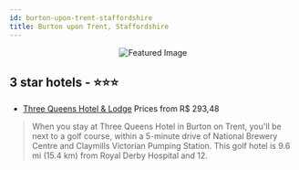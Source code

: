 ```yaml
---
id: burton-upon-trent-staffordshire
title: Burton upon Trent, Staffordshire
---
```


<center><img src="https://i.travelapi.com/hotels/7000000/6300000/6295800/6295754/9e3a5ae3_z.jpg" alt="Featured Image" /></center>


##  3 star hotels - ⭐️⭐️⭐️

-    [Three Queens Hotel & Lodge](https://us.hurb.com/hotels/burton-upon-trent/three-queens-hotel-lodge-JNP-JP687787?cmp=18055) Prices from R$ 293,48
   > When you stay at Three Queens Hotel in Burton on Trent, you'll be next to a golf course, within a 5-minute drive of National Brewery Centre and Claymills Victorian Pumping Station. This golf hotel is 9.6 mi (15.4 km) from Royal Derby Hospital and 12.
